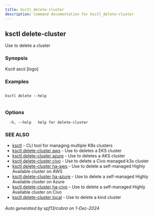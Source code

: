```yaml
---
title: ksctl_delete-cluster
description: Command documentation for ksctl_delete-cluster
---
```


## ksctl delete-cluster

Use to delete a cluster

### Synopsis

Ksctl ascii [logo]

### Examples

```

ksctl delete --help
	
```

### Options

```
  -h, --help   help for delete-cluster
```

### SEE ALSO

* [ksctl](ksctl.md)	 - CLI tool for managing multiple K8s clusters
* [ksctl delete-cluster aws](ksctl_delete-cluster_aws.md)	 - Use to deletes a EKS cluster
* [ksctl delete-cluster azure](ksctl_delete-cluster_azure.md)	 - Use to deletes a AKS cluster
* [ksctl delete-cluster civo](ksctl_delete-cluster_civo.md)	 - Use to delete a Civo managed k3s cluster
* [ksctl delete-cluster ha-aws](ksctl_delete-cluster_ha-aws.md)	 - Use to delete a self-managed Highly Available cluster on AWS
* [ksctl delete-cluster ha-azure](ksctl_delete-cluster_ha-azure.md)	 - Use to delete a self-managed Highly Available cluster on Azure
* [ksctl delete-cluster ha-civo](ksctl_delete-cluster_ha-civo.md)	 - Use to delete a self-managed Highly Available cluster on Civo
* [ksctl delete-cluster local](ksctl_delete-cluster_local.md)	 - Use to delete a kind cluster

###### Auto generated by spf13/cobra on 1-Dec-2024

